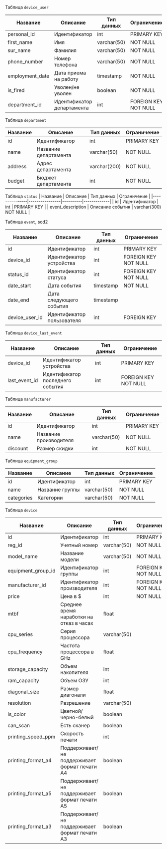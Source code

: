 Таблица `device_user`

| Название   | Описание       | Тип данных | Ограничение |
|---------------|----------------|----------|-------------|
| personal_id   | Идентификатор | int | PRIMARY KEY |
| first_name    | Имя |  varchar(50) | NOT NULL |
| sur_name | Фамилия | varchar(50) | NOT NULL |
| phone_number  | Номер телефона | varchar(50) | NOT NULL |
| employment_date | Дата приема на работу | timestamp | NOT NULL |
| is_fired | Уволен/не уволен     | boolean | NOT NULL |
| department_id | Идентификатор департамента | int | FOREIGN KEY NOT NULL |

Таблица `department`

| Название   | Описание       | Тип данных | Ограничение |
|---------------|----------------|----------|-------------|
| id | Идентификатор | int | PRIMARY KEY |
| name | Название департамента | varchar(50) | NOT NULL|
| address | Адрес департамента | varchar(200) | NOT NULL |
| budget | Бюджет департамента | int | NOT NULL |

Таблица `status`
| Название   | Описание       | Тип данных | Ограничение |
|---------------|----------------|----------|-------------|
| id | Идентификатор | int | PRIMARY KEY |
| event_description | Описание события | varchar(300) NOT NULL |

Таблица `event`, scd2

| Название   | Описание       | Тип данных | Ограничение |
|---------------|----------------|----------|-------------|
| id | Идентификатор | int | PRIMARY KEY |
| device_id | Идентификатор устройства | int | FOREIGN KEY NOT NULL |
| status_id | Идентификатор статуса | int | FOREIGN KEY NOT NULL |
| date_start | Дата события | timestamp | NOT NULL |
| date_end | Дата следующего события | timestamp |  |
| device_user_id | Идентификатор пользователя | int | FOREIGN KEY |

Таблица `device_last_event`

| Название   | Описание       | Тип данных | Ограничение |
|---------------|----------------|----------|-------------|
| device_id | Идентификатор устройства | int | PRIMARY KEY |
| last_event_id | Идентификатор последнего события | int | FOREIGN KEY NOT NULL |


Таблица `manufacturer`

| Название   | Описание       | Тип данных | Ограничение |
|---------------|----------------|----------|-------------|
| id | Идентификатор | int | PRIMARY KEY |
| name | Название производителя | varchar(50) | NOT NULL |
| discount | Размер скидки | int | NOT NULL |


Таблица `equipment_group`

| Название   | Описание       | Тип данных | Ограничение |
|---------------|----------------|----------|-------------|
| id | Идентификатор | int | PRIMARY KEY |
| name | Название группы | varchar(50) | NOT NULL |
| categories | Категории | varchar(50) | NOT NULL |


Таблица `device`

| Название   | Описание       | Тип данных | Ограничение |
|---------------|----------------|----------|-------------|
| id | Идентификатор | int | PRIMARY KEY |
| reg_id | Учетный номер | varchar(50) | NOT NULL |
| model_name | Название модели | varchar(50) | NOT NULL |
| equipment_group_id | Идентификатор группы | int | FOREIGN KEY NOT NULL |
| manufacturer_id | Идентификатор производителя | int | FOREIGN KEY NOT NULL |
| price | Цена в $ | int | NOT NULL |
| mtbf | Среднее время наработки на отказ в часах | float ||
| cpu_series | Серия процессора | varchar(50) ||
| cpu_frequency | Частота процессора в GHz | float ||
| storage_capacity | Объем накопителя | int ||
| ram_capacity | Объем ОЗУ | int ||
| diagonal_size | Размер диагонали | float ||
| resolution | Разрешение | varchar(50) ||
| is_color | Цветной/черно-белый | boolean ||
| can_scan | Есть сканер | boolean ||
| printing_speed_ppm | Скорость печати | int ||
| printing_format_a4 | Поддерживает/не поддерживает формат печати A4 | boolean ||
| printing_format_a5 | Поддерживает/не поддерживает формат печати A5 | boolean ||
| printing_format_a3 | Поддерживает/не поддерживает формат печати A3 | boolean ||


